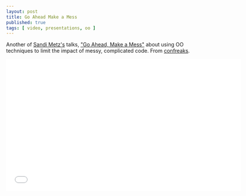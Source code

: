 ```yaml
---
layout: post
title: Go Ahead Make a Mess
published: true
tags: [ video, presentations, oo ]
---
```


Another of [Sandi Metz's](http://twitter.com/sandimetz/) talks, 
["Go Ahead, Make a Mess"](http://www.confreaks.com/videos/1253-rockymtnruby2012-go-ahead-make-a-mess) 
about using OO techniques to limit the impact of messy, complicated code.
From [confreaks](http://www.confreaks.com/).

<iframe width="640" height="360" src="//www.youtube.com/embed/f5I1iyso29U?feature=player_embedded" frameborder="0" allowfullscreen></iframe>
